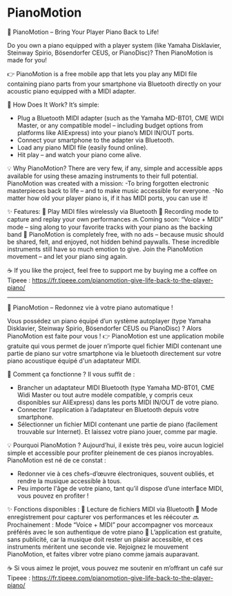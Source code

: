 # PianoMotion
🎹 PianoMotion – Bring Your Player Piano Back to Life!

Do you own a piano equipped with a player system (like Yamaha Disklavier, Steinway Spirio, Bösendorfer CEUS, or PianoDisc)? Then PianoMotion is made for you!

👉 PianoMotion is a free mobile app that lets you play any MIDI file containing piano parts from your smartphone via Bluetooth directly on your acoustic piano equipped with a MIDI adapter.

🔌 How Does It Work?
It’s simple:
- Plug a Bluetooth MIDI adapter (such as the Yamaha MD-BT01, CME WIDI Master, or any compatible model – including budget options from platforms like AliExpress) into your piano’s MIDI IN/OUT ports.
- Connect your smartphone to the adapter via Bluetooth.
- Load any piano MIDI file (easily found online).
- Hit play – and watch your piano come alive.

💡 Why PianoMotion?
There are very few, if any, simple and accessible apps available for using these amazing instruments to their full potential.
PianoMotion was created with a mission:
-To bring forgotten electronic masterpieces back to life – and to make music accessible for everyone.
-No matter how old your player piano is, if it has MIDI ports, you can use it!

✨ Features:
🎵 Play MIDI files wirelessly via Bluetooth
🎹 Recording mode to capture and replay your own performances
🔜 Coming soon: “Voice + MIDI” mode – sing along to your favorite tracks with your piano as the backing band
💖 PianoMotion is completely free, with no ads – because music should be shared, felt, and enjoyed, not hidden behind paywalls. These incredible instruments still have so much emotion to give.
Join the PianoMotion movement – and let your piano sing again.

☕ If you like the project, feel free to support me by buying me a coffee on Tipeee : https://fr.tipeee.com/pianomotion-give-life-back-to-the-player-piano/

--------------------------------------------------------------------

🎹 PianoMotion – Redonnez vie à votre piano automatique !

Vous possédez un piano équipé d’un système autoplayer (type Yamaha Disklavier, Steinway Spirio, Bösendorfer CEUS ou PianoDisc) ? Alors PianoMotion est faite pour vous !
👉 PianoMotion est une application mobile gratuite qui vous permet de jouer n’importe quel fichier MIDI contenant une partie de piano sur votre smartphone via le bluetooth directement sur votre piano acoustique équipé d'un adaptateur MIDI.

🔌 Comment ça fonctionne ?
Il vous suffit de :
- Brancher un adaptateur MIDI Bluetooth (type Yamaha MD-BT01, CME Widi Master ou tout autre modèle compatible, y compris ceux disponibles sur AliExpress) dans les ports MIDI IN/OUT de votre piano.
- Connecter l'application à l’adaptateur en Bluetooth depuis votre smartphone.
- Sélectionner un fichier MIDI contenant une partie de piano (facilement trouvable sur Internet).
Et laissez votre piano jouer, comme par magie.

💡 Pourquoi PianoMotion ?
Aujourd’hui, il existe très peu, voire aucun logiciel simple et accessible pour profiter pleinement de ces pianos incroyables. PianoMotion est né de ce constat :
- Redonner vie à ces chefs-d’œuvre électroniques, souvent oubliés, et rendre la musique accessible à tous.
- Peu importe l'âge de votre piano, tant qu’il dispose d’une interface MIDI, vous pouvez en profiter !

✨ Fonctions disponibles :
🎵 Lecture de fichiers MIDI via Bluetooth
🎹 Mode enregistrement pour capturer vos performances et les réécouter
🔜 Prochainement : Mode “Voice + MIDI” pour accompagner vos morceaux préférés avec le son authentique de votre piano
💖 L’application est gratuite, sans publicité, car la musique doit rester un plaisir accessible, et ces instruments méritent une seconde vie.
Rejoignez le mouvement PianoMotion, et faites vibrer votre piano comme jamais auparavant.

☕ Si vous aimez le projet, vous pouvez me soutenir en m’offrant un café sur Tipeee : https://fr.tipeee.com/pianomotion-give-life-back-to-the-player-piano/



